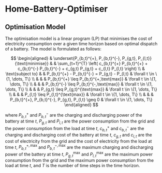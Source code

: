 # Home-Battery-Optimiser

## Optimisation Model
The optimisation model is a linear program (LP) that minimises the cost of electricity consumption over
a given time horizon based on optimal dispatch of a battery. The model is formulated as follows:

$$
\begin{aligned}
& \underset{P_{b,t}^{+}, P_{b,t}^{-}, P_{g,t}, P_{l,t}}{\text{minimise}}
& & \sum_{t=1}^{T} \left( c_{b,t}^{+} P_{b,t}^{+} + c_{b,t}^{-} P_{b,t}^{-} + c_{g,t} P_{g,t} + c_{l,t} P_{l,t} \right) \\
& \text{subject to}
& & P_{b,t}^{+} - P_{b,t}^{-} = P_{g,t} - P_{l,t} & \forall t \in \{1, \dots, T\} \\
& & & P_{b,t}^{+} \leq P_{b,t}^{+,\text{max}} & \forall t \in \{1, \dots, T\} \\
& & & P_{b,t}^{-} \leq P_{b,t}^{-,\text{max}} & \forall t \in \{1, \dots, T\} \\
& & & P_{g,t} \leq P_{g,t}^{\text{max}} & \forall t \in \{1, \dots, T\} \\
& & & P_{l,t} \leq P_{l,t}^{\text{max}} & \forall t \in \{1, \dots, T\} \\
& & & P_{b,t}^{+}, P_{b,t}^{-}, P_{g,t}, P_{l,t} \geq 0 & \forall t \in \{1, \dots, T\}
\end{aligned}
$$

where $P_{b,t}^{+}$ and $P_{b,t}^{-}$ are the charging and discharging power of the battery at time $t$,
$P_{g,t}$ and $P_{l,t}$ are the power consumption from the grid and the power consumption from the load at time $t$,
$c_{b,t}^{+}$ and $c_{b,t}^{-}$ are the charging and discharging cost of the battery at time $t$,
$c_{g,t}$ and $c_{l,t}$ are the cost of electricity from the grid and the cost of electricity from the load at time $t$,
$P_{b,t}^{+,\text{max}}$ and $P_{b,t}^{-,\text{max}}$ are the maximum charging and discharging power of the battery at time $t$,
$P_{g,t}^{\text{max}}$ and $P_{l,t}^{\text{max}}$ are the maximum power consumption from the grid and the maximum power consumption from the load at time $t$,
and $T$ is the number of time steps in the time horizon.
